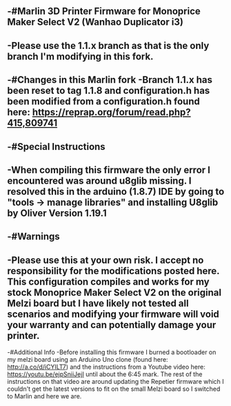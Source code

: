 -#Marlin 3D Printer Firmware for Monoprice Maker Select V2 (Wanhao Duplicator i3)
-
-Please use the 1.1.x branch as that is the only branch I'm modifying in this fork.
-
-#Changes in this Marlin fork
-Branch 1.1.x has been reset to tag 1.1.8 and configuration.h has been modified from a configuration.h found here: https://reprap.org/forum/read.php?415,809741
-
-#Special Instructions
-
-When compiling this firmware the only error I encountered was around u8glib missing. I resolved this in the arduino (1.8.7) IDE by going to "tools -> manage libraries" and installing U8glib by Oliver Version 1.19.1
-
-#Warnings
-
-Please use this at your own risk. I accept no responsibility for the modifications posted here. This configuration compiles and works for my stock Monoprice Maker Select V2 on the original Melzi board but I have likely not tested all scenarios and modifying your firmware will void your warranty and can potentially damage your printer.
-
-#Additional Info
-Before installing this firmware I burned a bootloader on my melzi board using an Arduino Uno clone (found here: http://a.co/d/iCYILT7) and the instructions from a Youtube video here: https://youtu.be/ejpSniiJejI until about the 6:45 mark. The rest of the instructions on that video are around updating the Repetier firmware which I couldn't get the latest versions to fit on the small Melzi board so I switched to Marlin and here we are.